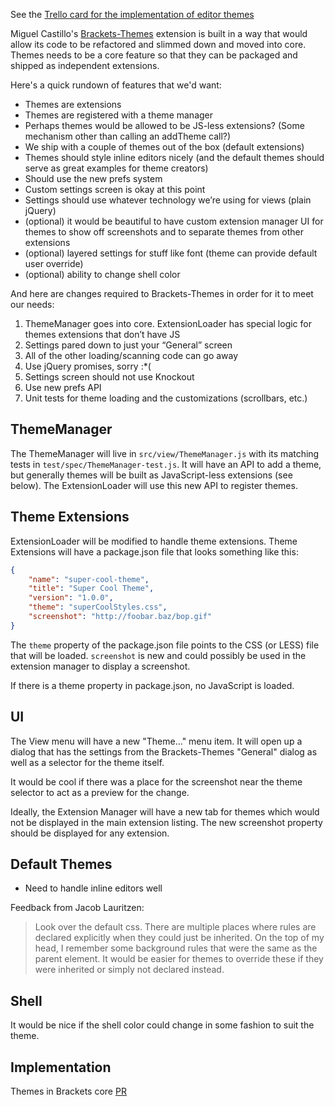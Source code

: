See the [Trello card for the implementation of editor themes](https://trello.com/c/LHhAcbcU/1260-editor-themes)

Miguel Castillo's [Brackets-Themes](https://github.com/MiguelCastillo/Brackets-Themes) extension is built in a way that would allow its code to be refactored and slimmed down and moved into core. Themes needs to be a core feature so that they can be packaged and shipped as independent extensions.

Here's a quick rundown of features that we'd want:

* Themes are extensions
* Themes are registered with a theme manager
* Perhaps themes would be allowed to be JS-less extensions? (Some mechanism other than calling an addTheme call?)
* We ship with a couple of themes out of the box (default extensions)
* Themes should style inline editors nicely (and the default themes should serve as great examples for theme creators)
* Should use the new prefs system
* Custom settings screen is okay at this point
* Settings should use whatever technology we’re using for views (plain jQuery)
* (optional) it would be beautiful to have custom extension manager UI for themes to show off screenshots and to separate themes from other extensions
* (optional) layered settings for stuff like font (theme can provide default user override)
* (optional) ability to change shell color

And here are changes required to Brackets-Themes in order for it to meet our needs:

1. ThemeManager goes into core. ExtensionLoader has special logic for themes extensions that don’t have JS
2. Settings pared down to just your “General” screen
3. All of the other loading/scanning code can go away
4. Use jQuery promises, sorry :*(
5. Settings screen should not use Knockout
6. Use new prefs API
7. Unit tests for theme loading and the customizations (scrollbars, etc.)

## ThemeManager

The ThemeManager will live in `src/view/ThemeManager.js` with its matching tests in `test/spec/ThemeManager-test.js`. It will have an API to add a theme, but generally themes will be built as JavaScript-less extensions (see below). The ExtensionLoader will use this new API to register themes.

## Theme Extensions

ExtensionLoader will be modified to handle theme extensions. Theme Extensions will have a package.json file that looks something like this:

```json
{
    "name": "super-cool-theme",
    "title": "Super Cool Theme",
    "version": "1.0.0",
    "theme": "superCoolStyles.css",
    "screenshot": "http://foobar.baz/bop.gif"
}
```

The `theme` property of the package.json file points to the CSS (or LESS) file that will be loaded. `screenshot` is new and could possibly be used in the extension manager to display a screenshot.

If there is a theme property in package.json, no JavaScript is loaded.

## UI

The View menu will have a new "Theme..." menu item. It will open up a dialog that has the settings from the Brackets-Themes "General" dialog as well as a selector for the theme itself.

It would be cool if there was a place for the screenshot near the theme selector to act as a preview for the change.

Ideally, the Extension Manager will have a new tab for themes which would not be displayed in the main extension listing. The new screenshot property should be displayed for any extension.

## Default Themes

* Need to handle inline editors well

Feedback from Jacob Lauritzen:

> Look over the default css. There are multiple places where rules are declared explicitly when they could just be inherited.
> On the top of my head, I remember some background rules that were the same as the parent element. It would be easier for themes to override these if they were inherited or simply not declared instead.

## Shell

It would be nice if the shell color could change in some fashion to suit the theme.

## Implementation

Themes in Brackets core [PR](https://github.com/adobe/brackets/pull/7616)
